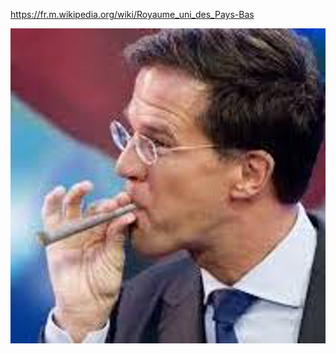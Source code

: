 

https://fr.m.wikipedia.org/wiki/Royaume_uni_des_Pays-Bas

![](https://github.com/nondejus/el-infierno-de-mazorra/blob/main/angel%20de%20la%20muerte/Royaume%20uni%20des%20pays%20bastille/Nederland/867f412279_marcosjoint%20(1).jpg)

